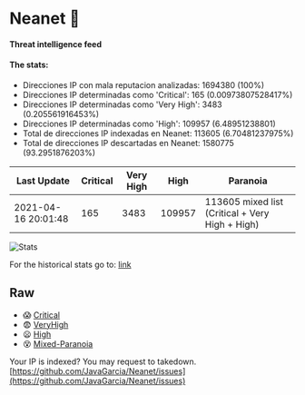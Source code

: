 # Neanet :hocho:
#### Threat intelligence feed
#### The stats:

- Direcciones IP con mala reputacion analizadas: 1694380 (100%)
- Direcciones IP determinadas como 'Critical':  165 (0.00973807528417%)
- Direcciones IP determinadas como 'Very High':  3483 (0.205561916453%)
- Direcciones IP determinadas como 'High':  109957 (6.48951238801)
- Total de direcciones IP indexadas en Neanet:  113605 (6.70481237975%)
- Total de direcciones IP descartadas en Neanet:  1580775 (93.2951876203%)

| Last Update | Critical | Very High | High | Paranoia |
| --- | --- | --- | --- | --- |
| 2021-04-16 20:01:48 | 165 | 3483 | 109957 | 113605 mixed list (Critical + Very High + High)|

![Stats](https://docs.google.com/spreadsheets/d/e/2PACX-1vSnaNMIXVabIpDJjufMlzH7poXnshF3mgd8Is1g9ytUEzVsP5my4Trn8f-xkoLLQ38xpL3HtmUexLo6/pubchart?oid=501124687&format=image)

For the historical stats go to: [link](/stats.csv)
## Raw
- :scream: [Critical](https://raw.githubusercontent.com/JavaGarcia/Neanet/master/blacklists/neanet_critical.txt)
- :fearful: [VeryHigh](https://raw.githubusercontent.com/JavaGarcia/Neanet/master/blacklists/neanet_veryHigh.txtt)
- :frowning: [High](https://raw.githubusercontent.com/JavaGarcia/Neanet/master/blacklists/neanet_high.txt)
- :dizzy_face: [Mixed-Paranoia](https://raw.githubusercontent.com/JavaGarcia/Neanet/master/blacklists/neanet_all.txt)


Your IP is indexed? You may request to takedown. [https://github.com/JavaGarcia/Neanet/issues](https://github.com/JavaGarcia/Neanet/issues)









































































































































































































































































































































































































































































































































































































































































































































































































































































































































































































































































































































































































































































































































































































































































































































































































































































































































































































































































































































































































































































































































































































































































































































































































































































































































































































































































































































































































































































































































































































































































































































































































































































































































































































































































































































































































































































































































































































































































































































































































































































































































































































































































































































































































































































































































































































































































































































































































































































































































































































































































































































































































































































































































































































































































































































































































































































































































































































































































